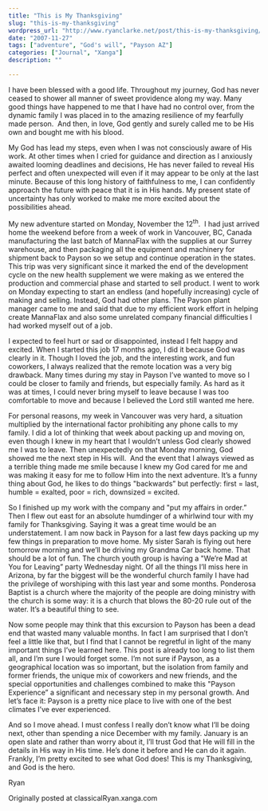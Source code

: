 ```yaml
---
title: "This is My Thanksgiving"
slug: "this-is-my-thanksgiving"
wordpress_url: "http://www.ryanclarke.net/post/this-is-my-thanksgiving/"
date: "2007-11-27"
tags: ["adventure", "God's will", "Payson AZ"]
categories: ["Journal", "Xanga"]
description: ""

---
```


I have been blessed with a good life. Throughout my journey, God has never ceased to shower all manner of sweet providence along my way. Many good things have happened to me that I have had no control over, from the dynamic family I was placed in to the amazing resilience of my fearfully made person.  And then, in love, God gently and surely called me to be His own and bought me with his blood.

My God has lead my steps, even when I was not consciously aware of His work. At other times when I cried for guidance and direction as I anxiously awaited looming deadlines and decisions, He has never failed to reveal His perfect and often unexpected will even if it may appear to be only at the last minute. Because of this long history of faithfulness to me, I can confidently approach the future with peace that it is in His hands. My present state of uncertainty has only worked to make me more excited about the possibilities ahead.

My new adventure started on Monday, November the 12<sup>th</sup>.  I had just arrived home the weekend before from a week of work in Vancouver, BC, Canada manufacturing the last batch of MannaFlax with the supplies at our Surrey warehouse, and then packaging all the equipment and machinery for shipment back to Payson so we setup and continue operation in the states. This trip was very significant since it marked the end of the development cycle on the new health supplement we were making as we entered the production and commercial phase and started to sell product. I went to work on Monday expecting to start an endless (and hopefully increasing) cycle of making and selling. Instead, God had other plans. The Payson plant manager came to me and said that due to my efficient work effort in helping create MannaFlax and also some unrelated company financial difficulties I had worked myself out of a job.

I expected to feel hurt or sad or disappointed, instead I felt happy and excited. When I started this job 17 months ago, I did it because God was clearly in it. Though I loved the job, and the interesting work, and fun coworkers, I always realized that the remote location was a very big drawback. Many times during my stay in Payson I’ve wanted to move so I could be closer to family and friends, but especially family. As hard as it was at times, I could never bring myself to leave because I was too comfortable to move and because I believed the Lord still wanted me here.

For personal reasons, my week in Vancouver was very hard, a situation multiplied by the international factor prohibiting any phone calls to my family. I did a lot of thinking that week about packing up and moving on, even though I knew in my heart that I wouldn’t unless God clearly showed me I was to leave. Then unexpectedly on that Monday morning, God showed me the next step in His will.  And the event that I always viewed as a terrible thing made me smile because I knew my God cared for me and was making it easy for me to follow Him into the next adventure. It’s a funny thing about God, he likes to do things "backwards” but perfectly: first = last, humble = exalted, poor = rich, downsized = excited.

So I finished up my work with the company and "put my affairs in order.” Then I flew out east for an absolute humdinger of a whirlwind tour with my family for Thanksgiving. Saying it was a great time would be an understatement. I am now back in Payson for a last few days packing up my few things in preparation to move home. My sister Sarah is flying out here tomorrow morning and we’ll be driving my Grandma Car back home. That should be a lot of fun. The church youth group is having a "We’re Mad at You for Leaving” party Wednesday night. Of all the things I’ll miss here in Arizona, by far the biggest will be the wonderful church family I have had the privilege of worshiping with this last year and some months. Ponderosa Baptist is a church where the majority of the people are doing ministry with the church is some way: it is a church that blows the 80-20 rule out of the water. It’s a beautiful thing to see.

Now some people may think that this excursion to Payson has been a dead end that wasted many valuable months. In fact I am surprised that I don’t feel a little like that, but I find that I cannot be regretful in light of the many important things I’ve learned here. This post is already too long to list them all, and I’m sure I would forget some. I’m not sure if Payson, as a geographical location was so important, but the isolation from family and former friends, the unique mix of coworkers and new friends, and the special opportunities and challenges combined to make this "Payson Experience” a significant and necessary step in my personal growth. And let’s face it: Payson is a pretty nice place to live with one of the best climates I’ve ever experienced.

And so I move ahead. I must confess I really don’t know what I’ll be doing next, other than spending a nice December with my family. January is an open slate and rather than worry about it, I’ll trust God that He will fill in the details in His way in His time. He’s done it before and He can do it again. Frankly, I’m pretty excited to see what God does! This is my Thanksgiving, and God is the hero.

Ryan

Originally posted at classicalRyan.xanga.com

